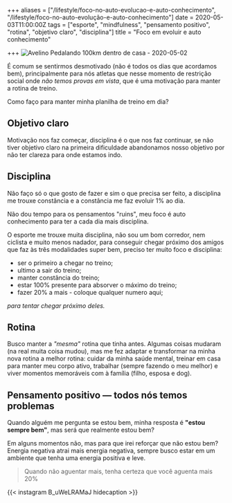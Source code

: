 +++
aliases = ["/lifestyle/foco-no-auto-evolucao-e-auto-conhecimento", "/lifestyle/foco-no-auto-evolução-e-auto-conhecimento"]
date = 2020-05-03T11:00:00Z
tags = ["esporte", "mindfulness", "pensamento positivo", "rotina", "objetivo claro", "disciplina"]
title = "Foco em evoluir e auto conhecimento"

+++
![Avelino Pedalando 100km dentro de casa - 2020-05-02](/blog/photo_2020-05-0308.12.08-2020-05-03.jpeg)

É comum se sentirmos desmotivado (não é todos os dias que acordamos bem), principalmente para nós atletas que nesse momento de restrição social onde _não temos provas em vista_, que é uma motivação para manter a rotina de treino.

Como faço para manter minha planilha de treino em dia?

## Objetivo claro

Motivação nos faz começar, disciplina é o que nos faz continuar, se não tiver objetivo claro na primeira dificuldade abandonamos nosso objetivo por não ter clareza para onde estamos indo.

## Disciplina

Não faço só o que gosto de fazer e sim o que precisa ser feito, a disciplina me trouxe constância e a constância me faz evoluir 1% ao dia.

Não dou tempo para os pensamentos "ruins", meu foco é auto conhecimento para ter a cada dia mais disciplina.

O esporte me trouxe muita disciplina, não sou um bom corredor, nem ciclista e muito menos nadador, para conseguir chegar próximo dos amigos que faz às três modalidades super bem, preciso ter muito foco e disciplina:

* ser o primeiro a chegar no treino;
* ultimo a sair do treino;
* manter constância do treino;
* estar 100% presente para absorver o máximo do treino;
* fazer 20% a mais - coloque qualquer numero aqui;

_para tentar chegar próximo deles._

## Rotina

Busco manter a _"mesma"_ rotina que tinha antes. Algumas coisas mudaram (na real muita coisa mudou), mas me fez adaptar e transformar na minha nova rotina a melhor rotina: cuidar da minha saúde mental, treinar em casa para manter meu corpo ativo, trabalhar (sempre fazendo o meu melhor) e viver momentos memoráveis com à família (filho, esposa e dog).

## Pensamento positivo — todos nós temos problemas

Quando alguém me pergunta se estou bem, minha resposta é **"estou sempre bem"**, mas será que realmente estou bem?

Em alguns momentos não, mas para que irei reforçar que não estou bem? Energia negativa atrai mais energia negativa, sempre busco estar em um ambiente que tenha uma energia positiva e leve.

> Quando não aguentar mais, tenha certeza que você aguenta mais 20%

{{< instagram B_uWeLRAMaJ hidecaption >}}
